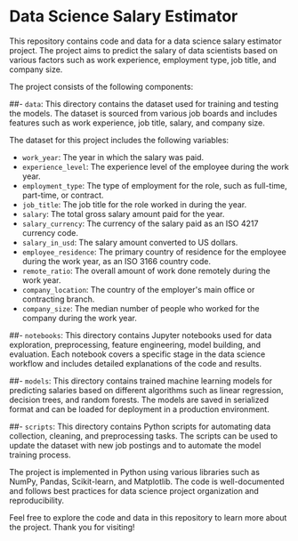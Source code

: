 # Data Science Salary Estimator

This repository contains code and data for a data science salary estimator project. The project aims to predict the salary of data scientists based on various factors such as work experience, employment type, job title, and company size. 

The project consists of the following components:

##- `data`: This directory contains the dataset used for training and testing the models. The dataset is sourced from various job boards and includes features such as work experience, job title, salary, and company size.

The dataset for this project includes the following variables:

- `work_year`: The year in which the salary was paid.
- `experience_level`: The experience level of the employee during the work year.
- `employment_type`: The type of employment for the role, such as full-time, part-time, or contract.
- `job_title`: The job title for the role worked in during the year.
- `salary`: The total gross salary amount paid for the year.
- `salary_currency`: The currency of the salary paid as an ISO 4217 currency code.
- `salary_in_usd`: The salary amount converted to US dollars.
- `employee_residence`: The primary country of residence for the employee during the work year, as an ISO 3166 country code.
- `remote_ratio`: The overall amount of work done remotely during the work year.
- `company_location`: The country of the employer's main office or contracting branch.
- `company_size`: The median number of people who worked for the company during the work year.

##- `notebooks`: This directory contains Jupyter notebooks used for data exploration, preprocessing, feature engineering, model building, and evaluation. Each notebook covers a specific stage in the data science workflow and includes detailed explanations of the code and results.

##- `models`: This directory contains trained machine learning models for predicting salaries based on different algorithms such as linear regression, decision trees, and random forests. The models are saved in serialized format and can be loaded for deployment in a production environment.

##- `scripts`: This directory contains Python scripts for automating data collection, cleaning, and preprocessing tasks. The scripts can be used to update the dataset with new job postings and to automate the model training process. 

The project is implemented in Python using various libraries such as NumPy, Pandas, Scikit-learn, and Matplotlib. The code is well-documented and follows best practices for data science project organization and reproducibility.

Feel free to explore the code and data in this repository to learn more about the project. Thank you for visiting!
